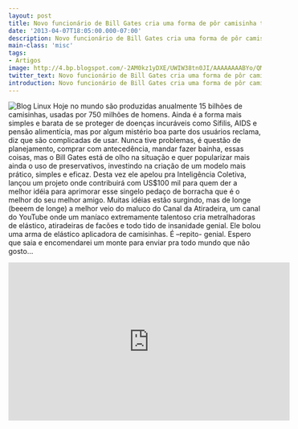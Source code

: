 ```yaml
---
layout: post
title: Novo funcionário de Bill Gates cria uma forma de pôr camisinha tão eficie...
date: '2013-04-07T18:05:00.000-07:00'
description: Novo funcionário de Bill Gates cria uma forma de pôr camisinha tão eficiente
main-class: 'misc'
tags:
- Artigos
image: http://4.bp.blogspot.com/-2AM0kz1yDXE/UWIW38tn0JI/AAAAAAAABYo/QM-dR1RKeMQ/s72-c/Captura_de_tela.png
twitter_text: Novo funcionário de Bill Gates cria uma forma de pôr camisinha tão eficiente
introduction: Novo funcionário de Bill Gates cria uma forma de pôr camisinha tão eficiente
---
```

![Blog Linux](http://4.bp.blogspot.com/-2AM0kz1yDXE/UWIW38tn0JI/AAAAAAAABYo/QM-dR1RKeMQ/s320/Captura_de_tela.png "Blog Linux")
Hoje no mundo são produzidas anualmente 15 bilhões de camisinhas, usadas por 750 milhões de homens. Ainda é a forma mais simples e barata de se proteger de doenças incuráveis como Sífilis, AIDS e pensão alimentícia, mas por algum mistério boa parte dos usuários reclama, diz que são complicadas de usar.
Nunca tive problemas, é questão de planejamento, comprar com antecedência, mandar fazer bainha, essas coisas, mas o Bill Gates está de olho na situação e quer popularizar mais ainda o uso de preservativos, investindo na criação de um modelo mais prático, simples e eficaz.
Desta vez ele apelou pra Inteligência Coletiva, lançou um projeto onde contribuirá com US$100 mil para quem der a melhor idéia para aprimorar esse singelo pedaço de borracha que é o melhor do seu melhor amigo.
Muitas idéias estão surgindo, mas de longe (beeem de longe) a melhor veio do maluco do Canal da Atiradeira, um canal do YouTube onde um maníaco extremamente talentoso cria metralhadoras de elástico, atiradeiras de facões e todo tido de insanidade genial.
Ele bolou uma arma de elástico aplicadora de camisinhas. É –repito- genial. Espero que saia e encomendarei um monte para enviar pra todo mundo que não gosto…
<iframe allowfullscreen="" frameborder="0" height="315" src="http://www.youtube.com/embed/tFISeJ1N5CQ" width="560"><iframe> 
Fonte: geeksaresexy.net
